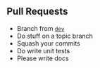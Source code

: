 ## Pull Requests

* Branch from [`dev`](https://github.com/marionettejs/backbone.marionette/tree/dev)
* Do stuff on a topic branch
* Squash your commits
* Do write unit tests
* Please write docs
